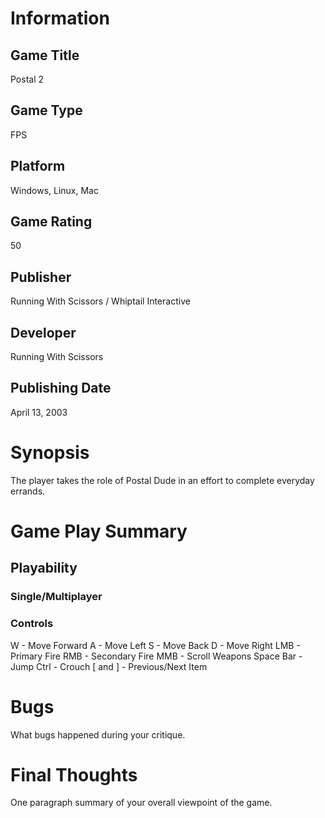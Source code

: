 # Information
## Game Title
Postal 2
## Game Type
FPS
## Platform
Windows, Linux, Mac
## Game Rating
50
## Publisher
Running With Scissors / Whiptail Interactive
## Developer
Running With Scissors
## Publishing Date
April 13, 2003
# Synopsis
The player takes the role of Postal Dude in an effort to complete everyday errands.

# Game Play Summary

## Playability
### Single/Multiplayer
### Controls
W - Move Forward
A - Move Left
S - Move Back
D - Move Right
LMB - Primary Fire
RMB - Secondary Fire
MMB - Scroll Weapons
Space Bar - Jump
Ctrl - Crouch
[ and ] - Previous/Next Item
# Bugs
What bugs happened during your critique.
# Final Thoughts
One paragraph summary of your overall viewpoint of the game.

